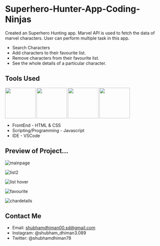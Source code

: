 # Superhero-Hunter-App-Coding-Ninjas
Created an Superhero Hunting app. Marvel API is used to fetch the data of marvel characters.
User can perform multiple task in this app.
* Search Characters 
* Add characters to their favourite list.
* Remove characters from their favourite list.
* See the whole details of a particular character.

## Tools Used
<img align="left" src="https://user-images.githubusercontent.com/18380165/224329335-3cdf989b-bdce-41e6-82dc-7d4c50d5f283.png" width="100" height="100">
<img align="left" src="https://user-images.githubusercontent.com/18380165/224329345-7363d693-4f27-4a58-8c9e-086d8a3fa420.png" width="100" height="100">
<img align="left" src="https://user-images.githubusercontent.com/18380165/224332427-426a3fbb-e25d-4deb-a832-666ae2e2e418.png" width="100" height="100">
<img  src="https://user-images.githubusercontent.com/18380165/224329339-a5174b23-1a5c-4ae4-95c8-ead20a29d77e.png" width="100" height="100">

* FrontEnd - HTML & CSS
* Scripting/Programming - Javascript
* IDE - VSCode
   
  
## Preview of Project...

![mainpage](https://user-images.githubusercontent.com/18380165/224330229-983548fb-c989-4ab0-abc6-3f44c3839091.jpg)


![list2](https://user-images.githubusercontent.com/18380165/224330276-5e919ef5-19e3-46c0-8536-b291d09f5c8d.jpg)


![list hover](https://user-images.githubusercontent.com/18380165/224695395-5a125fb4-5a16-4079-ab83-4bb552e76b58.png)


![favourite](https://user-images.githubusercontent.com/18380165/224330294-441a3683-5db5-402b-bb5c-e9b1a479464c.jpg)


![chardetails](https://user-images.githubusercontent.com/18380165/224330313-03ffa669-6f76-41df-92c7-de240b5a0328.jpg)


## Contact Me
* Email: shubhamdhiman00.sd@gmail.com
* Instagram: @shubham_dhiman3.089
* Twitter: @shubhamdhiman78


